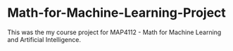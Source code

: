 # Math-for-Machine-Learning-Project
This was the my course project for MAP4112 - Math for Machine Learning and Artificial Intelligence. 
